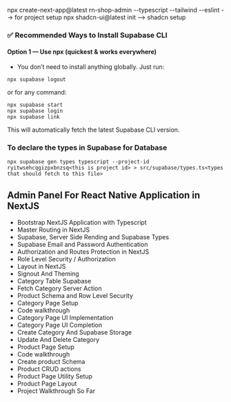 npx create-next-app@latest rn-shop-admin --typescript --tailwind --eslint --> for project setup
npx shadcn-ui@latest init --> shadcn setup

### ✅ Recommended Ways to Install Supabase CLI
#### Option 1 — Use npx (quickest & works everywhere)

- You don’t need to install anything globally. Just run:
```
npx supabase logout
```

or for any command:

```
npx supabase start
npx supabase login
npx supabase link
```
This will automatically fetch the latest Supabase CLI version.

### To declare the types in Supabase for Database
```
npx supabase gen types typescript --project-id ryitwsehcqgizpxbnzsq<this is project id> > src/supabase/types.ts<types that should fetch to this file>
```

## Admin Panel For React Native Application in NextJS
- Bootstrap NextJS Application with Typescript 
- Master Routing in NextJS
- Supabase, Server Side Rending and Supabase Types
- Supabase Email and Password Authentication
- Authorization and Routes Protection in NextJS
- Role Level Security / Authorization
- Layout in NextJS
- Signout And Theming
- Category Table Supabase
- Fetch Category Server Action
- Product Schema and Row Level Security
- Category Page Setup
- Code walkthrough
- Category Page UI Implementation
- Category Page UI Completion
- Create Category And Supabase Storage
- Update And Delete Category
- Product Page Setup
- Code walkthrough
- Create product Schema
- Product CRUD actions
- Product Page Utility Setup
- Product Page Layout
- Project Walkthrough So Far